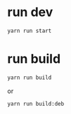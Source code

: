 > 

# run dev
```bash
yarn run start
```

# run build
```bash
yarn run build
```
or

```bash
yarn run build:deb
```